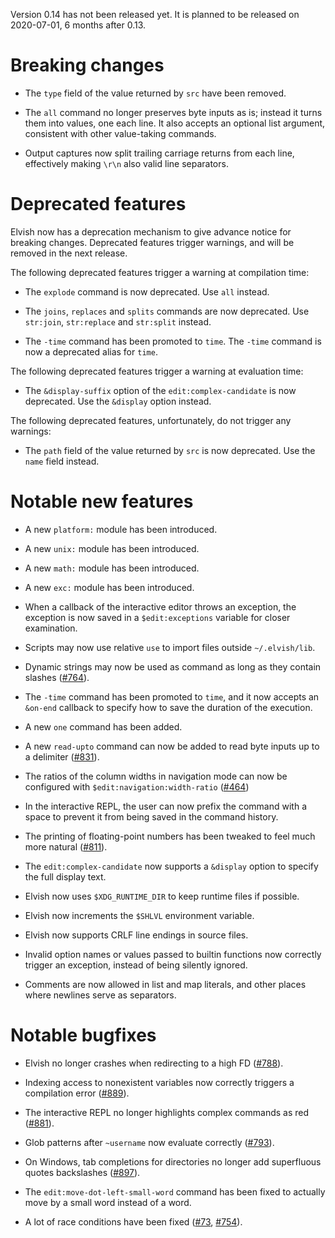 Version 0.14 has not been released yet. It is planned to be released on
2020-07-01, 6 months after 0.13.

# Breaking changes

-   The `type` field of the value returned by `src` have been removed.

-   The `all` command no longer preserves byte inputs as is; instead it turns
    them into values, one each line. It also accepts an optional list argument,
    consistent with other value-taking commands.

-   Output captures now split trailing carriage returns from each line,
    effectively making `\r\n` also valid line separators.

# Deprecated features

Elvish now has a deprecation mechanism to give advance notice for breaking
changes. Deprecated features trigger warnings, and will be removed in the next
release.

The following deprecated features trigger a warning at compilation time:

-   The `explode` command is now deprecated. Use `all` instead.

-   The `joins`, `replaces` and `splits` commands are now deprecated. Use
    `str:join`, `str:replace` and `str:split` instead.

-   The `-time` command has been promoted to `time`. The `-time` command is now
    a deprecated alias for `time`.

The following deprecated features trigger a warning at evaluation time:

-   The `&display-suffix` option of the `edit:complex-candidate` is now
    deprecated. Use the `&display` option instead.

The following deprecated features, unfortunately, do not trigger any warnings:

-   The `path` field of the value returned by `src` is now deprecated. Use the
    `name` field instead.

# Notable new features

-   A new `platform:` module has been introduced.

-   A new `unix:` module has been introduced.

-   A new `math:` module has been introduced.

-   A new `exc:` module has been introduced.

-   When a callback of the interactive editor throws an exception, the exception
    is now saved in a `$edit:exceptions` variable for closer examination.

-   Scripts may now use relative `use` to import files outside `~/.elvish/lib`.

-   Dynamic strings may now be used as command as long as they contain slashes
    ([#764](https://b.elv.sh/764)).

-   The `-time` command has been promoted to `time`, and it now accepts an
    `&on-end` callback to specify how to save the duration of the execution.

-   A new `one` command has been added.

-   A new `read-upto` command can now be added to read byte inputs up to a
    delimiter ([#831](https://b.elv.sh/831)).

-   The ratios of the column widths in navigation mode can now be configured
    with `$edit:navigation:width-ratio` ([#464](https://b.elv.sh/464))

-   In the interactive REPL, the user can now prefix the command with a space to
    prevent it from being saved in the command history.

-   The printing of floating-point numbers has been tweaked to feel much more
    natural ([#811](https://b.elv.sh/811)).

-   The `edit:complex-candidate` now supports a `&display` option to specify the
    full display text.

-   Elvish now uses `$XDG_RUNTIME_DIR` to keep runtime files if possible.

-   Elvish now increments the `$SHLVL` environment variable.

-   Elvish now supports CRLF line endings in source files.

-   Invalid option names or values passed to builtin functions now correctly
    trigger an exception, instead of being silently ignored.

-   Comments are now allowed in list and map literals, and other places where
    newlines serve as separators.

# Notable bugfixes

-   Elvish no longer crashes when redirecting to a high FD
    ([#788](https://b.elv.sh/788)).

-   Indexing access to nonexistent variables now correctly triggers a
    compilation error ([#889](https://b.elv.sh/889)).

-   The interactive REPL no longer highlights complex commands as red
    ([#881](https://b.elv.sh/881)).

-   Glob patterns after `~username` now evaluate correctly
    ([#793](https://b.elv.sh/793)).

-   On Windows, tab completions for directories no longer add superfluous quotes
    backslashes ([#897](https://b.elv.sh/897)).

-   The `edit:move-dot-left-small-word` command has been fixed to actually move
    by a small word instead of a word.

-   A lot of race conditions have been fixed ([#73](https://b.elv.sh),
    [#754](https://b.elv.sh/754)).
